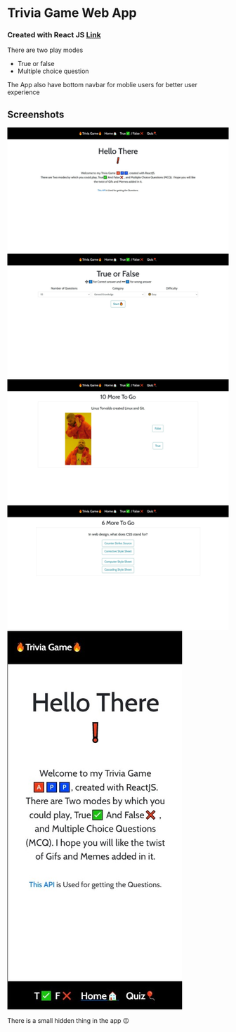 # Trivia Game Web App
### Created with React JS   [Link](https://nishchay17.github.io/trivia/#/)
 There are two play modes 
 - True or false
 - Multiple choice question

The App  also have bottom navbar for moblie users for better user experience

## Screenshots 
![Main Screen](images/trivia1.jpg)
![True or false](images/trivia2.jpg)
![True or false inside](images/trivia3.jpg)
![MCQ ](images/trivia4.jpg)
![Mobile view](images/trivia5.jpg)

There is a small hidden thing in the app 😉
